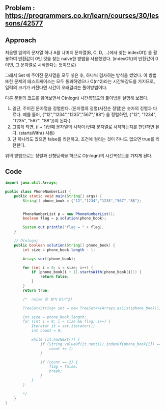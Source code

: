 ## Problem : https://programmers.co.kr/learn/courses/30/lessons/42577

## Approach

처음엔 임의의 문자열 하나 A를 나머지 문자열(B, C, D, ...)에서 찾는 indexOf() 를 활용하여 반환값이 0인 것을 찾는 naive한 방법을 사용했었다. (indexOf()의 반환값이 0이면, 그 문자열로 시작한다는 뜻이므로)

그래서 Set 에 주어진 문자열을 모두 넣은 후, 하나씩 검사하는 방식을 썼었다. 이 방법 또한 문제의 테스트케이스는 모두 통과하였으나 O(n^2)라는 시간복잡도를 가지므로, 입력의 크기가 커진다면 시간이 오래걸리는 풀이방법이다.

다른 분들의 코드를 읽어보면서 O(nlogn) 시간복잡도의 풀이법을 설명해 보겠다.

1. 일단, 주어진 문자열을 정렬한다. (문자열의 정렬(사전순 정렬)은 숫자의 정렬과 다르다. 예를 들어, {"12","1234","1235","567","88"} 을 정렬하면, {"12", "1234", "1235", "567", "88"})이 된다.)
2. 그렇게 되면, (i + 1)번째 문자열의 시작이 i번째 문자열로 시작하는지를 판단하면 된다. (startsWith() 사용)
3. 단 하나라도 있으면 false를 리턴하고, 조건에 걸리는 것이 하나도 없으면 true를 리턴한다.

위의 방법으로는 정렬과 선형탐색을 하므로 O(nlogn)의 시간복잡도를 가지게 된다.

## Code

```java
import java.util.Arrays;

public class PhoneNumberList {
    public static void main(String[] args) {
        String[] phone_book = {"12","1234","1235","567","88"};


        PhoneNumberList p = new PhoneNumberList();
        boolean flag = p.solution(phone_book);

        System.out.println("flag = " + flag);
    }

    // O(nlogn)
    public boolean solution(String[] phone_book) {
        int size = phone_book.length - 1;

        Arrays.sort(phone_book);

        for (int i = 0; i < size; i++) {
            if (phone_book[i + 1].startsWith(phone_book[i])) {
                return false;
            }
        }
        return true;

        /*  naive 한 방식 O(n^2)

        TreeSet<String> set = new TreeSet<>(Arrays.asList(phone_book));

        int size = phone_book.length;
        for (int i = 0; i < size && flag; i++) {
            Iterator it = set.iterator();
            int count = 0;

            while (it.hasNext()) {
                if (String.valueOf(it.next()).indexOf(phone_book[i]) == 0) {
                    count += 1;
                }

                if (count == 2) {
                    flag = false;
                    break;
                }
            }
        }

        */
    }
}

```

